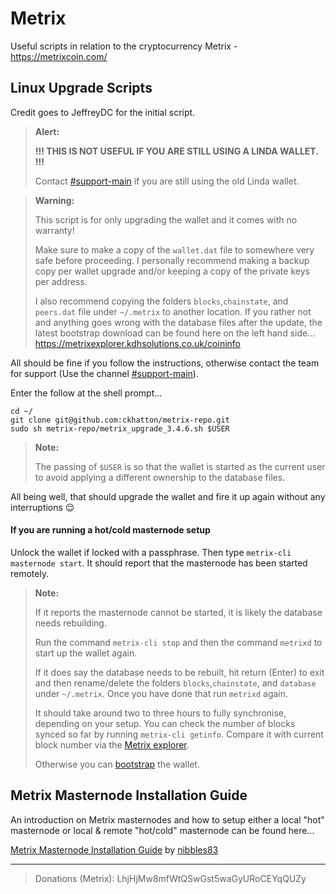 # Metrix

Useful scripts in relation to the cryptocurrency Metrix - https://metrixcoin.com/

## Linux Upgrade Scripts

Credit goes to JeffreyDC for the initial script.

> **Alert:**
> 
> **!!! THIS IS NOT USEFUL IF YOU ARE STILL USING A LINDA WALLET. !!!**
> 
> Contact [#support-main](https://discord.gg/FJ2CqD) if you are still using the old Linda wallet.

> **Warning:**
> 
> This script is for only upgrading the wallet and it comes with no warranty!
> 
> Make sure to make a copy of the `wallet.dat` file to somewhere very safe before proceeding. I personally recommend making a backup copy
> per wallet upgrade and/or keeping a copy of the private keys per
> address.
> 
> I also recommend copying the folders `blocks`,`chainstate`, and `peers.dat` file under `~/.metrix` to another location. If you rather
> not and anything goes wrong with the database files after the update,
> the latest bootstrap download can be found here on the left hand
> side... https://metrixexplorer.kdhsolutions.co.uk/coininfo

All should be fine if you follow the instructions, otherwise contact the team for support (Use the channel [#support-main](https://discord.gg/FJ2CqD)).

Enter the follow at the shell prompt...

```
cd ~/
git clone git@github.com:ckhatton/metrix-repo.git
sudo sh metrix-repo/metrix_upgrade_3.4.6.sh $USER

```

> **Note:**
> 
> The passing of `$USER` is so that the wallet is started as the current user to avoid applying a different ownership to the database files.

All being well, that should upgrade the wallet and fire it up again without any interruptions 😌

#### If you are running a hot/cold masternode setup

Unlock the wallet if locked with a passphrase. Then type `metrix-cli masternode start`. It should report that the masternode has been started remotely.

> **Note:**
>
> If it reports the masternode cannot be started, it is likely the database needs rebuilding.
> 
> Run the command `metrix-cli stop` and then the command `metrixd` to start up the wallet again.
>
> If it does say the database needs to be rebuilt, hit return (Enter) to exit and then rename/delete the folders `blocks`,`chainstate`, and `database` under `~/.metrix`. Once you have done that run `metrixd` again.
> 
> It should take around two to three hours to fully synchronise, depending on your setup. You can check the number of blocks synced so far by running `metrix-cli getinfo`. Compare it with current block number via the [Metrix explorer](https://metrixexplorer.kdhsolutions.co.uk/).
> 
> Otherwise you can [bootstrap](https://metrixexplorer.kdhsolutions.co.uk/coininfo) the wallet.

## Metrix Masternode Installation Guide

An introduction on Metrix masternodes and how to setup either a local "hot" masternode or local & remote "hot/cold" masternode can be found here...

[Metrix Masternode Installation Guide](https://github.com/nibbles83/metrix_mn_install) by [nibbles83](https://github.com/nibbles83)

---

> Donations (Metrix):
> LhjHjMw8mfWtQSwGst5waGyURoCEYqQUZy
